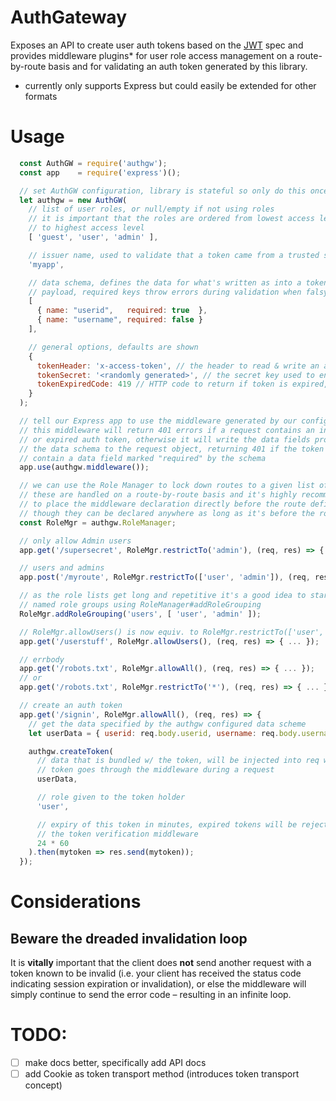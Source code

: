 AuthGateway
===============

Exposes an API to create user auth tokens based on the [JWT](jwt.io) spec and provides middleware plugins* for user role access management on a route-by-route basis and for validating an auth token generated by this library.

- currently only supports Express but could easily be extended for other formats

# Usage

```js
  const AuthGW = require('authgw');
  const app    = require('express')();

  // set AuthGW configuration, library is stateful so only do this once
  let authgw = new AuthGW(
    // list of user roles, or null/empty if not using roles
    // it is important that the roles are ordered from lowest access level
    // to highest access level
    [ 'guest', 'user', 'admin' ],

    // issuer name, used to validate that a token came from a trusted source
    'myapp',

    // data schema, defines the data for what's written as into a token's
    // payload, required keys throw errors during validation when falsy
    [
      { name: "userid",   required: true  },
      { name: "username", required: false }
    ],

    // general options, defaults are shown
    {
      tokenHeader: 'x-access-token', // the header to read & write an auth token
      tokenSecret: '<randomly generated>', // the secret key used to encrypt the tokens
      tokenExpiredCode: 419 // HTTP code to return if token is expired, 419 Session Timeout (unofficial) is the default
    }
  );

  // tell our Express app to use the middleware generated by our configuration
  // this middleware will return 401 errors if a request contains an invalid
  // or expired auth token, otherwise it will write the data fields provided by
  // the data schema to the request object, returning 401 if the token does not
  // contain a data field marked "required" by the schema
  app.use(authgw.middleware());

  // we can use the Role Manager to lock down routes to a given list of roles,
  // these are handled on a route-by-route basis and it's highly recommended
  // to place the middleware declaration directly before the route definition,
  // though they can be declared anywhere as long as it's before the route def
  const RoleMgr = authgw.RoleManager;

  // only allow Admin users
  app.get('/supersecret', RoleMgr.restrictTo('admin'), (req, res) => { ... });

  // users and admins
  app.post('/myroute', RoleMgr.restrictTo(['user', 'admin']), (req, res) => { ... });

  // as the role lists get long and repetitive it's a good idea to start creating
  // named role groups using RoleManager#addRoleGrouping
  RoleMgr.addRoleGrouping('users', [ 'user', 'admin' ]);

  // RoleMgr.allowUsers() is now equiv. to RoleMgr.restrictTo(['user', 'admin'])
  app.get('/userstuff', RoleMgr.allowUsers(), (req, res) => { ... });

  // errbody
  app.get('/robots.txt', RoleMgr.allowAll(), (req, res) => { ... });
  // or
  app.get('/robots.txt', RoleMgr.restrictTo('*'), (req, res) => { ... });

  // create an auth token
  app.get('/signin', RoleMgr.allowAll(), (req, res) => {
    // get the data specified by the authgw configured data scheme
    let userData = { userid: req.body.userid, username: req.body.username };

    authgw.createToken(
      // data that is bundled w/ the token, will be injected into req when this
      // token goes through the middleware during a request
      userData,

      // role given to the token holder
      'user',

      // expiry of this token in minutes, expired tokens will be rejected by
      // the token verification middleware
      24 * 60
    ).then(mytoken => res.send(mytoken));
  });
```

# Considerations
## Beware the dreaded invalidation loop
It is **vitally** important that the client does **not** send another request with a token known to be invalid (i.e. your client has received the status code indicating session expiration or invalidation), or else the middleware will simply continue to send the error code – resulting in an infinite loop.

# TODO:
- [ ] make docs better, specifically add API docs
- [ ] add Cookie as token transport method (introduces token transport concept)
